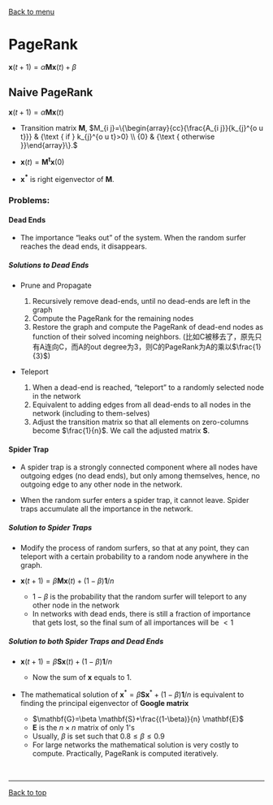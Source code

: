 [Back to menu](/README.md)

<h1 id = "3">PageRank</h1>

$\mathbf{x}(t+1) = \alpha \mathbf{Mx}(t) + \beta$

## Naive PageRank

$\mathbf{x}(t+1) = \alpha \mathbf{Mx}(t)$

- Transition matrix **M**, $M_{i j}=\{\begin{array}{cc}{\frac{A_{i j}}{k_{j}^{o u t}}} & {\text { if } k_{j}^{o u t}>0} \\ {0} & {\text { otherwise }}\end{array}\}.$

- $\mathbf{x}(t) = \mathbf{M^tx}(0)$

- $\mathbf{x^*}$ is right eigenvector of **M**. 

### Problems: 

#### Dead Ends

- The importance “leaks out” of the system. When the random surfer reaches the dead ends, it disappears. 

##### Solutions to Dead Ends

- Prune and Propagate
    1. Recursively remove dead-ends, until no dead-ends are left in the graph
    2. Compute the PageRank for the remaining nodes
    3. Restore the graph and compute the PageRank of dead-end nodes as function of their solved incoming neighbors. (比如C被移去了，原先只有A连向C，而A的out degree为3，则C的PageRank为A的乘以$\frac{1}{3}$)

- Teleport
    1. When a dead-end is reached, “teleport” to a randomly selected node in the network 
    2. Equivalent to adding edges from all dead-ends to all nodes in the network (including to them-selves)
    3. Adjust the transition matrix so that all elements on zero-columns become $\frac{1}{n}$. We call the adjusted matrix **S**.

#### Spider Trap

- A spider trap is a strongly connected component where all  nodes have outgoing edges (no dead ends), but only among themselves, hence, no outgoing edge to any other node in the network.

- When the random surfer enters a spider trap, it cannot leave. Spider traps accumulate all the importance in the network. 

##### Solution to Spider Traps

- Modify the process of random surfers, so that at any point, they can teleport with a certain probability to a random node anywhere in the graph. 

- $\mathbf{x}(t+1)=\beta \mathbf{M} \mathbf{x}(t)+(1-\beta) \mathbf{1} / n$
    - $1 - \beta$ is the probability that the random surfer will teleport to any other node in the network
    - In networks with dead ends, there is still a fraction of importance that gets lost, so the final sum of all importances will be $< 1$

##### Solution to both Spider Traps and Dead Ends

- $\mathbf{x}(t+1)=\beta \mathbf{S} \mathbf{x}(t)+(1-\beta) \mathbf{1} / n$
    - Now the sum of $\mathbf{x}$ equals to 1. 

- The mathematical solution of $\mathbf{x}^{*}=\beta \mathbf{S} \mathbf{x}^{*}+(1-\beta) \mathbf{1} / n$ is equivalent to finding the principal eigenvector of **Google matrix**
    - $\mathbf{G}=\beta \mathbf{S}+\frac{(1-\beta)}{n} \mathbf{E}$
    - $\mathbf{E}$ is the $n \times n$ matrix of only 1's
    - Usually, $\beta$ is set such that $0.8 \leq \beta \leq 0.9$
    - For large networks the mathematical solution is very costly to compute. Practically, PageRank is computed iteratively. 

&nbsp;

---

[Back to top](#3)